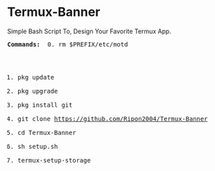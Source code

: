 # Termux-Banner
Simple Bash Script To, Design Your Favorite Termux App. <pre>
<b>Commands: </b>
0. rm $PREFIX/etc/motd
1. pkg update
2. pkg upgrade
3. pkg install git
4. git clone https://github.com/Ripon2004/Termux-Banner
5. cd Termux-Banner
6. sh setup.sh
7. termux-setup-storage

 
